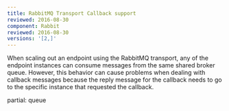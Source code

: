 ```yaml
---
title: RabbitMQ Transport Callback support
reviewed: 2016-08-30
component: Rabbit
reviewed: 2016-08-30
versions: '[2,]'
---
```


When scaling out an endpoint using the RabbitMQ transport, any of the endpoint instances can consume messages from the same shared broker queue. However, this behavior can cause problems when dealing with callback messages because the reply message for the callback needs to go to the specific instance that requested the callback.


partial: queue

